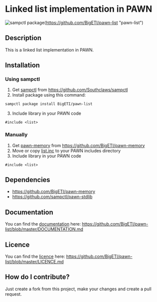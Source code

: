# Linked list implementation in PAWN

![sampctl package](https://shields.southcla.ws/badge/sampctl-pawn--list-2f2f2f.svg?style=for-the-badge)(https://github.com/BigETI/pawn-list "pawn-list")

## Description
This is a linked list implementation in PAWN.

## Installation
### Using sampctl
1. Get [sampctl](https://github.com/Southclaws/sampctl) from https://github.com/Southclaws/sampctl
2. Install package using this command:
```BASH
sampctl package install BigETI/pawn-list
```
3. Include library in your PAWN code
```PAWN
#include <list>
```

### Manually
1. Get [pawn-memory](https://github.com/BigETI/pawn-memory) from https://github.com/BigETI/pawn-memory
2. Move or copy [list.inc](https://github.com/BigETI/pawn-list/blob/master/include/list.inc) to your PAWN includes directory
3. Include library in your PAWN code
```PAWN
#include <list>
```

## Dependencies
- https://github.com/BigETI/pawn-memory
- https://github.com/sampctl/pawn-stdlib

## Documentation
You can find the [documentation](https://github.com/BigETI/pawn-list/blob/master/DOCUMENTATION.md) here: https://github.com/BigETI/pawn-list/blob/master/DOCUMENTATION.md

## Licence
You can find the [licence](https://github.com/BigETI/pawn-list/blob/master/LICENCE.md) here: https://github.com/BigETI/pawn-list/blob/master/LICENCE.md

## How do I contribute?
Just create a fork from this project, make your changes and create a pull request.

